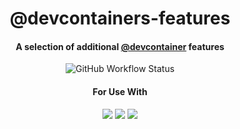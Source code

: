 <h1 align="center">
@devcontainers-features
</h1>

<h4 align="center">
A selection of additional <a href="https://github.com/devcontainers">@devcontainer</a> features
</h4>
<p align="center">
<img alt="GitHub Workflow Status" src="https://img.shields.io/github/actions/workflow/status/adam-paterson/devcontainer-features/release.yml?style=for-the-badge">
</p>

<h4 align="center">
For Use With
</h4>
<p align="center">
<img src="https://img.shields.io/static/v1?style=for-the-badge&message=VS+Code&color=007ACC&logo=Visual+Studio+Code&logoColor=FFFFFF&label=">
<img src="https://img.shields.io/static/v1?style=for-the-badge&message=Codespaces&color=181717&logo=GitHub&logoColor=FFFFFF&label=">
<img src="https://img.shields.io/static/v1?style=for-the-badge&message=Devcontainers&color=2496ED&logo=Docker&logoColor=FFFFFF&label=">
</p>

